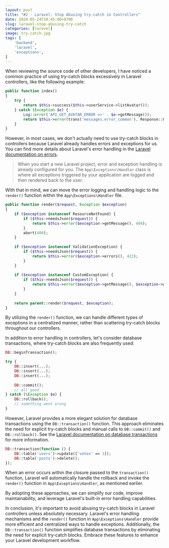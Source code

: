```yaml
---
layout: post
title: "#2 - Laravel: Stop Abusing try-catch in Controllers"
date: 2020-05-24T10:45:00+0700
slug: laravel-stop-abusing-try-catch
categories: [laravel]
image: try-catch.jpg
tags: [
    'backend',
    'laravel',
    'exceptions',
]
---
```

When reviewing the source code of other developers, I have noticed a common practice of using try-catch
blocks excessively in Laravel controllers, like the following example:

```php
public function index()
{
    try {
        return $this->success($this->userService->listAvatar());
    } catch (Exception $e) {
        Log::error('API_GET_AVATAR_ERROR =>' . $e->getMessage());
        return $this->error(trans('messages.error_common'), Response::HTTP_INTERNAL_SERVER_ERROR);
    }
}
```

However, in most cases, we don't actually need to use try-catch blocks in
controllers because Laravel already handles errors and exceptions for us.
You can find more details about Laravel's error handling in the
[Laravel documentation on errors](https://laravel.com/docs/errors).

> When you start a new Laravel project, error and exception handling is 
> already configured for you. The `App\Exceptions\Handler` class is where
> all exceptions triggered by your application are logged and then rendered back to the user.

With that in mind, we can move the error logging and handling logic to the
`render()` function within the `App\Exceptions\Handler` file.

```php
public function render($request, Exception $exception)
{
    if ($exception instanceof ResourceNotFound) {
        if ($this->needsJson($request)) {
            return $this->error($exception->getMessage(), 404);
        }
        abort(404);
    }
    
    if ($exception instanceof ValidationException) {
        if ($this->needsJson($request)) {
            return $this->error($exception->errors(), 422);
        }
    }
    
    if ($exception instanceof CustomException) {
        if ($this->needsJson($request)) {
            return $this->error($exception->getMessage(), $exception->getHttpCode());
        }
    }
    
    return parent::render($request, $exception); 
}
```

By utilizing the `render()` function, we can handle different types of
exceptions in a centralized manner, rather than scattering try-catch blocks
throughout our controllers.

In addition to error handling in controllers, let's consider database
transactions, where try-catch blocks are also frequently used:

```php
DB::beginTransaction();

try {
    DB::insert(...);
    DB::insert(...);
    DB::insert(...);
    
    DB::commit();
    // all good
} catch (\Exception $e) {
    DB::rollback();
    // something went wrong
}
```

However, Laravel provides a more elegant solution for database transactions
using the `DB::transaction()` function. This approach eliminates the need for
explicit try-catch blocks and manual calls to `DB::commit()` and
`DB::rollback()`. See the
[Laravel documentation on database transactions](https://laravel.com/docs/database#database-transactions)
for more information.

```php
DB::transaction(function () {
    DB::table('users')->update(['votes' => 1]);
    DB::table('posts')->delete();
});
```

When an error occurs within the closure passed to the `transaction()` function,
Laravel will automatically handle the rollback and invoke the `render()`
function in `App\Exceptions\Handler`, as mentioned earlier.

By adopting these approaches, we can simplify our code, improve maintainability,
and leverage Laravel's built-in error handling capabilities.

In conclusion, it's important to avoid abusing try-catch blocks in Laravel
controllers unless absolutely necessary. Laravel's error handling mechanisms
and the `render()` function in `App\Exceptions\Handler` provide more efficient
and centralized ways to handle exceptions. Additionally, the `DB::transaction()`
function simplifies database transactions by eliminating the need for explicit
try-catch blocks. Embrace these features to enhance your Laravel development
workflow.
